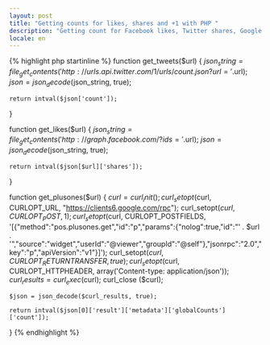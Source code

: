```yaml
---
layout: post
title: "Getting counts for likes, shares and +1 with PHP "
description: "Getting count for Facebook likes, Twitter shares, Google +1 with PHP and APIs"
locale: en
---
```


{% highlight php startinline %}
function get_tweets($url) {
    $json_string = file_get_contents('http://urls.api.twitter.com/1/urls/count.json?url='.$url);
    $json = json_decode($json_string, true);

    return intval($json['count']);
}

function get_likes($url) {
    $json_string = file_get_contents('http://graph.facebook.com/?ids='.$url);
    $json = json_decode($json_string, true);

    return intval($json[$url]['shares']);
}

function get_plusones($url) {
    $curl = curl_init();
    curl_setopt($curl, CURLOPT_URL, "https://clients6.google.com/rpc");
    curl_setopt($curl, CURLOPT_POST, 1);
    curl_setopt($curl, CURLOPT_POSTFIELDS, '[{"method":"pos.plusones.get","id":"p","params":{"nolog":true,"id":"' . $url . '","source":"widget","userId":"@viewer","groupId":"@self"},"jsonrpc":"2.0","key":"p","apiVersion":"v1"}]');
    curl_setopt($curl, CURLOPT_RETURNTRANSFER, true);
    curl_setopt($curl, CURLOPT_HTTPHEADER, array('Content-type: application/json'));
    $curl_results = curl_exec ($curl);
    curl_close ($curl);

    $json = json_decode($curl_results, true);

    return intval($json[0]['result']['metadata']['globalCounts']['count']);
}
{% endhighlight %}
